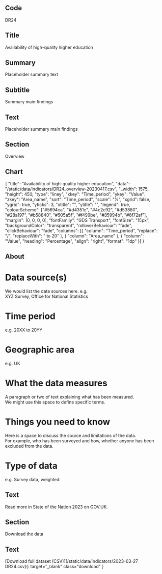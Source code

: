 ## Code
DR24

## Title
Availability of high-quality higher education

## Summary
Placeholder summary text

## Subtitle
Summary main findings

## Text
Placeholder summary main findings

## Section
Overview

## Chart
{ "title": "Availability of high-quality higher education", "data": "/static/data/indicators/DR24_overview-20230417.csv", "_width": 1575, "height": 450, "type": "liney", "xkey": "Time_period", "ykey": "Value", "zkey": "Area_name", "sort": "Time_period", "scale": "%", "xgrid": false, "ygrid": true, "yticks": 3, "xtitle": "", "ytitle": "", "legend": true, "colourScheme": ["#5694ca", "#d4351c", "#4c2c92", "#d53880", "#28a197", "#b58840", "#505a5f", "#f499be", "#85994b", "#6f72af"], "margin": [0, 0, 0, 0], "fontFamily": "GDS Transport", "fontSize": "15px", "backgroundColor": "transparent", "rolloverBehaviour": "fade", "clickBehaviour": "fade", "columns": [{ "column": "Time_period", "replace": "/", "replaceWith": " to 20" }, { "column": "Area_name" }, { "column": "Value", "heading": "Percentage", "align": "right", "format": "1dp" }] }

## About
# Data source(s)
We would list the data sources here. e.g.<br>
XYZ Survey, Office for National Statistics

# Time period
e.g. 20XX to 20YY

# Geographic area
e.g. UK

# What the data measures
A paragraph or two of text explaining what has been measured.<br>
We might use this space to define specific terms.

# Things you need to know
Here is a space to discuss the source and limitations of the data.<br>
For example, who has been surveyed and how, whether anyone has been excluded from the data.

# Type of data
e.g. Survey data, weighted

## Text
Read more in State of the Nation 2023 on GOV.UK.

## Section
Download the data

## Text
[Download full dataset (CSV)](/static/data/indicators/2023-03-27 DR24.csv){: target="_blank" class="download" }
